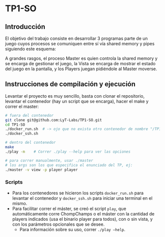 # TP1-SO
## Introducción
El objetivo del trabajo consiste en desarrollar 3 programas parte de un juego cuyos procesos se comuniquen entre sí vía shared memory y pipes siguiendo este esquema:

A grandes rasgos, el proceso Master es quien controla la shared memory y se encarga de gestionar el juego, la Vista se encarga de mostrar el estado del juego en la pantalla, y los Players juegan pidiéndole al Master moverse.

## Instrucciones de compilación y ejecución
Levantar el proyecto es muy sencillo, basta con clonar el repositorio, levantar el contenedor (hay un script que se encarga), hacer el make y correr el master:

```bash
# fuera del contenedor
git clone git@github.com:LyT-Labs/TP1-SO.git
cd TP1-SO
./docker_run.sh  # -> ojo que no exista otro contenedor de nombre "/TP1_SO" en el sistema
./docker_ssh.sh

# dentro del contenedor
make
./play -m    # Correr ./play --help para ver las opciones 

# para correr manualmente, usar ./master
# los args son los que especifica el enunciado del TP, ej:
./master -v view -p player player
```
### Scripts
- Para los contenedores se hicieron los scripts `docker_run.sh` para levantar el contenedor y `docker_ssh.sh` para iniciar una terminal en el mismo.
- Para facilitar correr el máster, se creó el script `play`, que automáticamente corre ChompChamps o el máster con la cantidad de players indicados (usa el binario player para todos), con o sin vista, y con los parámetros opcionales que se desee.
  - Para información sobre su uso, correr `./play –help`.



